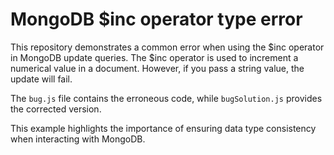 # MongoDB $inc operator type error
This repository demonstrates a common error when using the $inc operator in MongoDB update queries.  The $inc operator is used to increment a numerical value in a document. However, if you pass a string value, the update will fail. 

The `bug.js` file contains the erroneous code, while `bugSolution.js` provides the corrected version.

This example highlights the importance of ensuring data type consistency when interacting with MongoDB.
